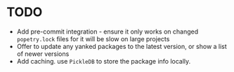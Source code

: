 # TODO

- Add pre-commit integration - ensure it only works on changed `popetry.lock`
  files for it will be slow on large projects
- Offer to update any yanked packages to the latest version, or show a list of
  newer versions
- Add caching. use `PickleDB` to store the package info locally.
